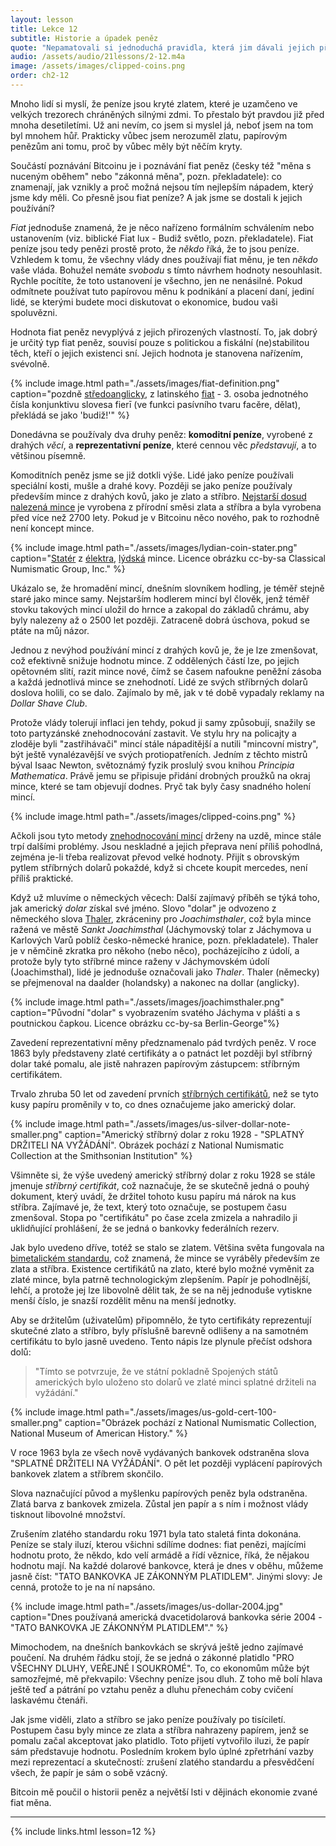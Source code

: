 ```yaml
---
layout: lesson
title: Lekce 12
subtitle: Historie a úpadek peněz
quote: "Nepamatovali si jednoduchá pravidla, která jim dávali jejich přátelé, jako například, že když vlezeš do ohně, spálí tě, a že když se nožem řízneš hodně hluboko do prstu, zpravidla to krvácí, a nikdy nezapomněla, že když vypiješ láhev s nápisem \"jed\", je téměř jisté, že se s tebou dřív nebo později nepohodne."
audio: /assets/audio/21lessons/2-12.m4a
image: /assets/images/clipped-coins.png
order: ch2-12
---
```


Mnoho lidí si myslí, že peníze jsou kryté zlatem, které je uzamčeno 
ve velkých trezorech chráněných silnými zdmi. To přestalo být pravdou již 
před mnoha desetiletími. Už ani nevím, co jsem si myslel já, neboť jsem 
na tom byl mnohem hůř. Prakticky vůbec jsem nerozuměl zlatu, papírovým 
penězům ani tomu, proč by vůbec měly být něčím kryty.

Součástí poznávání Bitcoinu je i poznávání fiat peněz (česky též "měna 
s nuceným oběhem" nebo "zákonná měna", pozn. překladatele): co znamenají, 
jak vznikly a proč možná nejsou tím nejlepším nápadem, který jsme kdy měli. 
Co přesně jsou fiat peníze? A jak jsme se dostali k jejich používání?

*Fiat* jednoduše znamená, že je něco nařízeno formálním schválením nebo 
ustanovením (viz. biblické Fiat lux - Budiž světlo, pozn. překladatele). 
Fiat peníze jsou tedy penězi prostě proto, že *někdo* říká, že to jsou peníze. 
Vzhledem k tomu, že všechny vlády dnes používají fiat měnu, je ten *někdo* 
vaše vláda. Bohužel nemáte *svobodu* s tímto návrhem hodnoty nesouhlasit. 
Rychle pocítíte, že toto ustanovení je všechno, jen ne nenásilné. Pokud 
odmítnete používat tuto papírovou měnu k podnikání a placení daní, jediní 
lidé, se kterými budete moci diskutovat o ekonomice, budou vaši spoluvězni.

Hodnota fiat peněz nevyplývá z jejich přirozených vlastností. To, jak dobrý 
je určitý typ fiat peněz, souvisí pouze s politickou a fiskální (ne)stabilitou 
těch, kteří o jejich existenci sní. Jejich hodnota je stanovena nařízením, svévolně.

<!-- {% include image.html path="./assets/images/fiat-definition.png" caption="fi·at /ˈfēˌät,ˈfēət/ --- 'Let it be done'" %}
{% include image.html path="./assets/images/fiat-definition.png" caption="pozdně středoanglicky, z latinského 'budiž', z fiere 'být konán'" %} -->
{% include image.html path="./assets/images/fiat-definition.png" caption="pozdně <a href="https://cs.wikipedia.org/wiki/St%C5%99edn%C3%AD_angli%C4%8Dtina">středoanglicky</a>, z latinského <a href="https://cs.wikipedia.org/wiki/Fiat">fiat</a> - 3. osoba jednotného čísla konjunktivu slovesa fierī (ve funkci pasívního tvaru facĕre, dělat), překládá se jako 'budiž!'" %}

<!-- pracovni text
<a href="https://cs.wikipedia.org/wiki/St%C5%99edn%C3%AD_angli%C4%8Dtina">středoanglicky</a>
<a href="https://cs.wikipedia.org/wiki/Fiat">fiat</a>
z latinského fiat - 3. osoba jednotného čísla konjunktivu slovesa fierī (ve funkci pasívního tvaru facĕre, dělat), překládá se jako 'budiž!'
-->

Donedávna se používaly dva druhy peněz: **komoditní peníze**, vyrobené 
z drahých *věcí*, a **reprezentativní peníze**, které cennou věc *představují*, 
a to většinou písemně.

Komoditních peněz jsme se již dotkli výše. Lidé jako peníze používali speciální 
kosti, mušle a drahé kovy. Později se jako peníze používaly především mince 
z drahých kovů, jako je zlato a stříbro. [Nejstarší dosud nalezená mince][oldest coin] je 
vyrobena z přírodní směsi zlata a stříbra a byla vyrobena před více než 2700 lety. 
Pokud je v Bitcoinu něco nového, pak to rozhodně není koncept mince.

<!-- {% include image.html path="./assets/images/lydian-coin-stater.png" caption="Lydian electrum coin. Picture cc-by-sa Classical Numismatic Group, Inc." %}
{% include image.html path="./assets/images/lydian-coin-stater.png" caption="Statér z élektronu, lýdská mince. Licence obrázku cc-by-sa Classical Numismatic Group, Inc." %} -->
{% include image.html path="./assets/images/lydian-coin-stater.png" caption="<a href="https://cs.wikipedia.org/wiki/Stat%C3%A9r">Statér</a> z <a href="https://cs.wikipedia.org/wiki/Elektrum">élektra</a>, <a href="https://cs.wikipedia.org/wiki/L%C3%BDdie">lýdská</a> mince. Licence obrázku cc-by-sa Classical Numismatic Group, Inc." %}

<!-- pracovni text
<a href="https://cs.wikipedia.org/wiki/Stat%C3%A9r">Statér</a>
<a href="https://cs.wikipedia.org/wiki/Elektrum">élektra</a>
<a href="https://cs.wikipedia.org/wiki/L%C3%BDdie">lýdská</a>
-->

Ukázalo se, že hromadění mincí, dnešním slovníkem hodling, je téměř stejně 
staré jako mince samy. Nejstarším hodlerem mincí byl člověk, jenž téměř stovku 
takových mincí uložil do hrnce a zakopal do základů chrámu, aby byly nalezeny 
až o 2500 let později. Zatraceně dobrá úschova, pokud se ptáte na můj názor.

Jednou z nevýhod používání mincí z drahých kovů je, že je lze zmenšovat, což 
efektivně snižuje hodnotu mince. Z oddělených částí lze, po jejich opětovném 
slití, razit mince nové, čímž se časem nafoukne peněžní zásoba a každá jednotlivá 
mince se znehodnotí. Lidé ze svých stříbrných dolarů doslova holili, co se dalo. 
Zajímalo by mě, jak v té době vypadaly reklamy na *Dollar Shave Club*.

Protože vlády tolerují inflaci jen tehdy, pokud ji samy způsobují, snažily se 
toto partyzánské znehodnocování zastavit. Ve stylu hry na policajty a zloděje 
byli "zastřihávači" mincí stále nápaditější a nutili "mincovní mistry", být 
ještě vynalézavější ve svých protiopatřeních. Jedním z těchto mistrů býval Isaac Newton, 
světoznámý fyzik proslulý svou knihou *Principia Mathematica*. Právě jemu se 
připisuje přidání drobných proužků na okraj mince, které se tam objevují dodnes. 
Pryč tak byly časy snadného holení mincí.

{% include image.html path="./assets/images/clipped-coins.png" %}

Ačkoli jsou tyto metody [znehodnocování mincí][coin debasement] drženy na uzdě, 
mince stále trpí dalšími problémy. Jsou neskladné a jejich přeprava není příliš 
pohodlná, zejména je-li třeba realizovat převod velké hodnoty. Přijít s obrovským 
pytlem stříbrných dolarů pokaždé, když si chcete koupit mercedes, není příliš 
praktické.

Když už mluvíme o německých věcech: Další zajímavý příběh se týká toho, jak 
americký *dolar* získal své jméno. Slovo "dolar" je odvozeno z německého slova [Thaler], 
zkráceniny pro *Joachimsthaler*, což byla mince ražená ve městě *Sankt Joachimsthal* 
(Jáchymovský tolar z Jáchymova u Karlových Varů poblíž česko-německé hranice, pozn. 
překladatele). Thaler je v němčině zkratka pro někoho (nebo něco), pocházejícího z údolí, 
a protože byly tyto stříbrné mince raženy v Jáchymovském údolí (Joachimsthal), lidé je 
jednoduše označovali jako *Thaler*. Thaler (německy) se přejmenoval na daalder (holandsky) 
a nakonec na dollar (anglicky).

{% include image.html path="./assets/images/joachimsthaler.png" caption="Původní "dolar" s vyobrazením svatého Jáchyma v plášti a s poutnickou čapkou. Licence obrázku cc-by-sa Berlin-George"%}

Zavedení reprezentativní měny předznamenalo pád tvrdých peněz. V roce 
1863 byly představeny zlaté certifikáty a o patnáct let později byl 
stříbrný dolar také pomalu, ale jistě nahrazen papírovým zástupcem: 
stříbrným certifikátem.

Trvalo zhruba 50 let od zavedení prvních [stříbrných certifikátů][silver certificates], než 
se tyto kusy papíru proměnily v to, co dnes označujeme jako americký dolar.

{% include image.html path="./assets/images/us-silver-dollar-note-smaller.png" caption="Americký stříbrný dolar z roku 1928 - \"SPLATNÝ DRŽITELI NA VYŽÁDÁNÍ\". Obrázek pochází z National Numismatic Collection at the Smithsonian Institution" %}

Všimněte si, že výše uvedený americký stříbrný dolar z roku 1928 se stále 
jmenuje *stříbrný certifikát*, což naznačuje, že se skutečně jedná o pouhý 
dokument, který uvádí, že držitel tohoto kusu papíru má nárok na kus stříbra. 
Zajímavé je, že text, který toto označuje, se postupem času zmenšoval. 
Stopa po "certifikátu" po čase zcela zmizela a nahradilo ji uklidňující 
prohlášení, že se jedná o bankovky federálních rezerv.

Jak bylo uvedeno dříve, totéž se stalo se zlatem. Většina světa fungovala 
na [bimetalickém standardu][bimetallic standard], což znamená, že mince se vyráběly především 
ze zlata a stříbra. Existence certifikátů na zlato, které bylo možné vyměnit 
za zlaté mince, byla patrně technologickým zlepšením. Papír je pohodlnější, 
lehčí, a protože jej lze libovolně dělit tak, že se na něj jednoduše vytiskne 
menší číslo, je snazší rozdělit měnu na menší jednotky.

Aby se držitelům (uživatelům) připomnělo, že tyto certifikáty reprezentují 
skutečné zlato a stříbro, byly příslušně barevně odlišeny a na samotném 
certifikátu to bylo jasně uvedeno. Tento nápis lze plynule přečíst odshora dolů:

> "Tímto se potvrzuje, že ve státní pokladně Spojených států amerických 
> bylo uloženo sto dolarů ve zlaté minci splatné držiteli na vyžádání."

{% include image.html path="./assets/images/us-gold-cert-100-smaller.png" caption="Obrázek pochází z National Numismatic Collection, National Museum of American History." %}

V roce 1963 byla ze všech nově vydávaných bankovek odstraněna slova 
"SPLATNÉ DRŽITELI NA VYŽÁDÁNÍ". O pět let později vyplácení papírových 
bankovek zlatem a stříbrem skončilo.

Slova naznačující původ a myšlenku papírových peněz byla odstraněna. Zlatá 
barva z bankovek zmizela. Zůstal jen papír a s ním i možnost vlády tisknout 
libovolné množství.

Zrušením zlatého standardu roku 1971 byla tato staletá finta dokonána. 
Peníze se staly iluzí, kterou všichni sdílíme dodnes: fiat penězi, majícími 
hodnotu proto, že někdo, kdo velí armádě a řídí věznice, říká, že nějakou 
hodnotu mají. Na každé dolarové bankovce, která je dnes v oběhu, můžeme 
jasně číst: "TATO BANKOVKA JE ZÁKONNÝM PLATIDLEM". Jinými slovy: Je cenná, 
protože to je na ní napsáno.

{% include image.html path="./assets/images/us-dollar-2004.jpg" caption="Dnes používaná americká dvacetidolarová bankovka série 2004 - \"TATO BANKOVKA JE ZÁKONNÝM PLATIDLEM\"." %}

Mimochodem, na dnešních bankovkách se skrývá ještě jedno zajímavé poučení. 
Na druhém řádku stojí, že se jedná o zákonné platidlo "PRO VŠECHNY DLUHY, 
VEŘEJNÉ I SOUKROMÉ". To, co ekonomům může být samozřejmé, mě překvapilo: 
Všechny peníze jsou dluh. Z toho mě bolí hlava ještě teď a pátrání po vztahu 
peněz a dluhu přenechám coby cvičení laskavému čtenáři.

Jak jsme viděli, zlato a stříbro se jako peníze používaly po tisíciletí. 
Postupem času byly mince ze zlata a stříbra nahrazeny papírem, jenž se pomalu 
začal akceptovat jako platidlo. Toto přijetí vytvořilo iluzi, že papír sám 
představuje hodnotu. Posledním krokem bylo úplné zpřetrhání vazby mezi 
reprezentací a skutečností: zrušení zlatého standardu a přesvědčení všech, 
že papír je sám o sobě vzácný.

Bitcoin mě poučil o historii peněz a největší lsti v dějinách ekonomie 
zvané fiat měna.

---

{% include links.html lesson=12 %}

[oldest coin]: https://www.britishmuseum.org/explore/themes/money/the_origins_of_coinage.aspx
[coin debasement]: https://en.wikipedia.org/wiki/Methods_of_coin_debasement
[Thaler]: https://en.wikipedia.org/wiki/Thaler
[Berlin-George]: https://en.wikipedia.org/wiki/File:Bohemia,_Joachimsthaler_1525_Electrotype_Copy._VF._Obverse..jpg
[silver certificates]: https://en.wikipedia.org/wiki/Silver_certificate_%28United_States%29
[bimetallic standard]: https://en.wikipedia.org/wiki/Bimetallism
[Shelling Out: The Origins of Money]: https://nakamotoinstitute.org/shelling-out/

<!-- Wikipedia -->
[alice]: https://en.wikipedia.org/wiki/Alice%27s_Adventures_in_Wonderland
[carroll]: https://en.wikipedia.org/wiki/Lewis_Carroll

